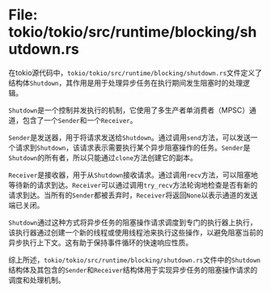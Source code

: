 # File: tokio/tokio/src/runtime/blocking/shutdown.rs

在tokio源代码中，`tokio/tokio/src/runtime/blocking/shutdown.rs`文件定义了结构体`Shutdown`，其作用是用于处理异步任务在执行期间发生阻塞时的处理逻辑。

`Shutdown`是一个控制并发执行的机制，它使用了多生产者单消费者（MPSC）通道，包含了一个`Sender`和一个`Receiver`。

`Sender`是发送器，用于将请求发送给`Shutdown`。通过调用`send`方法，可以发送一个请求到`Shutdown`，该请求表示需要执行某个异步阻塞操作的任务。`Sender`是`Shutdown`的所有者，所以只能通过`clone`方法创建它的副本。

`Receiver`是接收器，用于从`Shutdown`接收请求。通过调用`recv`方法，可以阻塞地等待新的请求到达。`Receiver`可以通过调用`try_recv`方法轮询地检查是否有新的请求到达。当所有的`Sender`都被丢弃时，`Receiver`将返回`None`以表示通道的发送端已关闭。

`Shutdown`通过这种方式将异步任务的阻塞操作请求调度到专门的执行器上执行，该执行器通过创建一个新的线程或使用线程池来执行这些操作，以避免阻塞当前的异步执行上下文。这有助于保持事件循环的快速响应性质。

综上所述，`tokio/tokio/src/runtime/blocking/shutdown.rs`文件中的`Shutdown`结构体及其包含的`Sender`和`Receiver`结构体用于实现异步任务的阻塞操作请求的调度和处理机制。

